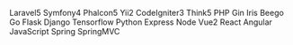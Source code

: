 Laravel5
Symfony4
Phalcon5
Yii2
CodeIgniter3
Think5
PHP
Gin
Iris
Beego
Go
Flask
Django
Tensorflow
Python
Express
Node
Vue2
React
Angular
JavaScript
Spring
SpringMVC
